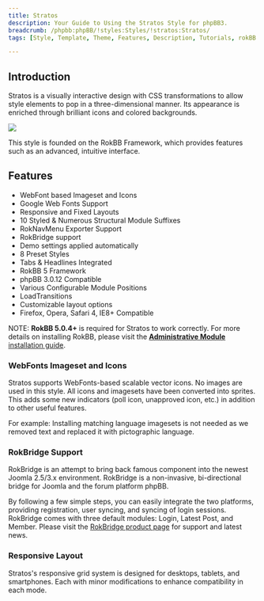 ```yaml
---
title: Stratos
description: Your Guide to Using the Stratos Style for phpBB3.
breadcrumb: /phpbb:phpBB/!styles:Styles/!stratos:Stratos/
tags: [Style, Template, Theme, Features, Description, Tutorials, rokBB 5]

---
```


Introduction
-----

Stratos is a visually interactive design with CSS transformations to allow style elements to pop in a three-dimensional manner. Its appearance is enriched through brilliant icons and colored backgrounds. 

![][style]

This style is founded on the RokBB Framework, which provides features such as an advanced, intuitive interface.

Features
-----

* WebFont based Imageset and Icons
* Google Web Fonts Support
* Responsive and Fixed Layouts
* 10 Styled & Numerous Structural Module Suffixes
* RokNavMenu Exporter Support
* RokBridge support
* Demo settings applied automatically
* 8 Preset Styles
* Tabs & Headlines Integrated
* RokBB 5 Framework
* phpBB 3.0.12 Compatible
* Various Configurable Module Positions
* LoadTransitions
* Customizable layout options
* Firefox, Opera, Safari 4, IE8+ Compatible

NOTE: **RokBB 5.0.4+** is required for Stratos to work correctly. For more details on installing RokBB, please visit the [**Administrative Module** installation guide][adminguide].

### WebFonts Imageset and Icons

Stratos supports WebFonts-based scalable vector icons. No images are used in this style. All icons and imagesets have been converted into sprites. This adds some new indicators (poll icon, unapproved icon, etc.) in addition to other useful features. 

For example: Installing matching language imagesets is not needed as we removed text and replaced it with pictographic language.

### RokBridge Support

RokBridge is an attempt to bring back famous component into the newest Joomla 2.5/3.x environment. RokBridge is a non-invasive, bi-directional bridge for Joomla and the forum platform phpBB. 

By following a few simple steps, you can easily integrate the two platforms, providing registration, user syncing, and syncing of login sessions. RokBridge comes with three default modules: Login, Latest Post, and Member. Please visit the [RokBridge product page][rokbridge] for support and latest news.

### Responsive Layout

Stratos's responsive grid system is designed for desktops, tablets, and smartphones. Each with minor modifications to enhance compatibility in each mode.

[adminguide]: ../../start/styles.md#installing-administrative-modules
[style]: assets/stratos.jpeg
[rokbridge]: http://www.rockettheme.com/extensions-joomla/rokbridge